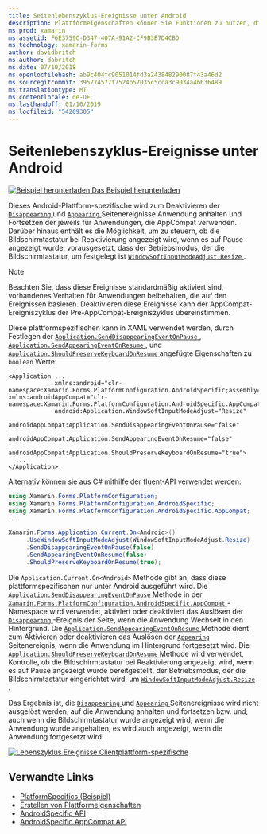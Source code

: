 ```yaml
---
title: Seitenlebenszyklus-Ereignisse unter Android
description: Plattformeigenschaften können Sie Funktionen zu nutzen, die nur auf einer bestimmten Plattform verfügbar ist ohne die Implementierung der benutzerdefinierten Renderern und Effekte. In diesem Artikel wird erläutert, wie plattformspezifische zum deaktivieren die Android nutzen die Disappearing und Appearing Seitenereignisse Anwendung anhalten und fortsetzen, bzw.
ms.prod: xamarin
ms.assetid: F6E3759C-D347-407A-91A2-CF9B3B7D4CBD
ms.technology: xamarin-forms
author: davidbritch
ms.author: dabritch
ms.date: 07/10/2018
ms.openlocfilehash: ab9c404fc9051014fd3a243848290087f43a46d2
ms.sourcegitcommit: 395774577f7524b57035c5cca3c9034a4b636489
ms.translationtype: MT
ms.contentlocale: de-DE
ms.lasthandoff: 01/10/2019
ms.locfileid: "54209305"
---
```

# <a name="page-lifecycle-events-on-android"></a>Seitenlebenszyklus-Ereignisse unter Android

[![Beispiel herunterladen](~/media/shared/download.png) Das Beispiel herunterladen](https://developer.xamarin.com/samples/xamarin-forms/userinterface/platformspecifics/)

Dieses Android-Plattform-spezifische wird zum Deaktivieren der [ `Disappearing` ](xref:Xamarin.Forms.Page.Appearing) und [ `Appearing` ](xref:Xamarin.Forms.Page.Appearing) Seitenereignisse Anwendung anhalten und Fortsetzen der jeweils für Anwendungen, die AppCompat verwenden. Darüber hinaus enthält es die Möglichkeit, um zu steuern, ob die Bildschirmtastatur bei Reaktivierung angezeigt wird, wenn es auf Pause angezeigt wurde, vorausgesetzt, dass der Betriebsmodus, der die Bildschirmtastatur, um festgelegt ist [ `WindowSoftInputModeAdjust.Resize` ](xref:Xamarin.Forms.PlatformConfiguration.AndroidSpecific.WindowSoftInputModeAdjust.Resize).

> [!NOTE]
> Beachten Sie, dass diese Ereignisse standardmäßig aktiviert sind, vorhandenes Verhalten für Anwendungen beibehalten, die auf den Ereignissen basieren. Deaktivieren diese Ereignisse kann der AppCompat-Ereigniszyklus der Pre-AppCompat-Ereigniszyklus übereinstimmen.

Diese plattformspezifischen kann in XAML verwendet werden, durch Festlegen der [ `Application.SendDisappearingEventOnPause` ](xref:Xamarin.Forms.PlatformConfiguration.AndroidSpecific.AppCompat.Application.SendDisappearingEventOnPauseProperty), [ `Application.SendAppearingEventOnResume` ](xref:Xamarin.Forms.PlatformConfiguration.AndroidSpecific.AppCompat.Application.SendAppearingEventOnResumeProperty), und [ `Application.ShouldPreserveKeyboardOnResume` ](xref:Xamarin.Forms.PlatformConfiguration.AndroidSpecific.AppCompat.Application.ShouldPreserveKeyboardOnResumeProperty) angefügte Eigenschaften zu `boolean` Werte:

```xaml
<Application ...
             xmlns:android="clr-namespace:Xamarin.Forms.PlatformConfiguration.AndroidSpecific;assembly=Xamarin.Forms.Core"             xmlns:androidAppCompat="clr-namespace:Xamarin.Forms.PlatformConfiguration.AndroidSpecific.AppCompat;assembly=Xamarin.Forms.Core"
             android:Application.WindowSoftInputModeAdjust="Resize"
             androidAppCompat:Application.SendDisappearingEventOnPause="false"
             androidAppCompat:Application.SendAppearingEventOnResume="false"
             androidAppCompat:Application.ShouldPreserveKeyboardOnResume="true">
  ...
</Application>
```

Alternativ können sie aus C# mithilfe der fluent-API verwendet werden:

```csharp
using Xamarin.Forms.PlatformConfiguration;
using Xamarin.Forms.PlatformConfiguration.AndroidSpecific;
using Xamarin.Forms.PlatformConfiguration.AndroidSpecific.AppCompat;
...

Xamarin.Forms.Application.Current.On<Android>()
     .UseWindowSoftInputModeAdjust(WindowSoftInputModeAdjust.Resize)
     .SendDisappearingEventOnPause(false)
     .SendAppearingEventOnResume(false)
     .ShouldPreserveKeyboardOnResume(true);
```

Die `Application.Current.On<Android>` Methode gibt an, dass diese plattformspezifischen nur unter Android ausgeführt wird. Die [ `Application.SendDisappearingEventOnPause` ](xref:Xamarin.Forms.PlatformConfiguration.AndroidSpecific.AppCompat.Application.SendDisappearingEventOnPause(Xamarin.Forms.IPlatformElementConfiguration{Xamarin.Forms.PlatformConfiguration.Android,Xamarin.Forms.Application},System.Boolean)) Methode in der [ `Xamarin.Forms.PlatformConfiguration.AndroidSpecific.AppCompat` ](xref:Xamarin.Forms.PlatformConfiguration.AndroidSpecific.AppCompat) -Namespace wird verwendet, aktiviert oder deaktiviert das Auslösen der [ `Disappearing` ](xref:Xamarin.Forms.Page.Appearing) -Ereignis der Seite, wenn die Anwendung Wechselt in den Hintergrund. Die [ `Application.SendAppearingEventOnResume` ](xref:Xamarin.Forms.PlatformConfiguration.AndroidSpecific.AppCompat.Application.SendAppearingEventOnResume(Xamarin.Forms.IPlatformElementConfiguration{Xamarin.Forms.PlatformConfiguration.Android,Xamarin.Forms.Application},System.Boolean)) Methode dient zum Aktivieren oder deaktivieren das Auslösen der [ `Appearing` ](xref:Xamarin.Forms.Page.Appearing) Seitenereignis, wenn die Anwendung im Hintergrund fortgesetzt wird. Die [ `Application.ShouldPreserveKeyboardOnResume` ](xref:Xamarin.Forms.PlatformConfiguration.AndroidSpecific.AppCompat.Application.ShouldPreserveKeyboardOnResume(Xamarin.Forms.IPlatformElementConfiguration{Xamarin.Forms.PlatformConfiguration.Android,Xamarin.Forms.Application},System.Boolean)) Methode wird verwendet, Kontrolle, ob die Bildschirmtastatur bei Reaktivierung angezeigt wird, wenn es auf Pause angezeigt wurde bereitgestellt, der Betriebsmodus, der die Bildschirmtastatur eingerichtet wird, um [ `WindowSoftInputModeAdjust.Resize` ](xref:Xamarin.Forms.PlatformConfiguration.AndroidSpecific.WindowSoftInputModeAdjust.Resize).

Das Ergebnis ist, die [ `Disappearing` ](xref:Xamarin.Forms.Page.Appearing) und [ `Appearing` ](xref:Xamarin.Forms.Page.Appearing) Seitenereignisse wird nicht ausgelöst werden, auf die Anwendung anhalten und fortsetzen bzw. und, auch wenn die Bildschirmtastatur wurde angezeigt wird, wenn die Anwendung wurde angehalten, es wird auch angezeigt, wenn die Anwendung fortgesetzt wird:

[![](page-lifecycle-events-images/keyboard-on-resume.png "Lebenszyklus Ereignisse Clientplattform-spezifische")](page-lifecycle-events-images/keyboard-on-resume-large.png#lightbox "Lebenszyklus Ereignisse Clientplattform-spezifische")

## <a name="related-links"></a>Verwandte Links

- [PlatformSpecifics (Beispiel)](https://developer.xamarin.com/samples/xamarin-forms/userinterface/platformspecifics/)
- [Erstellen von Plattformeigenschaften](~/xamarin-forms/platform/platform-specifics/index.md#creating-platform-specifics)
- [AndroidSpecific API](xref:Xamarin.Forms.PlatformConfiguration.AndroidSpecific)
- [AndroidSpecific.AppCompat API](xref:Xamarin.Forms.PlatformConfiguration.AndroidSpecific.AppCompat)
